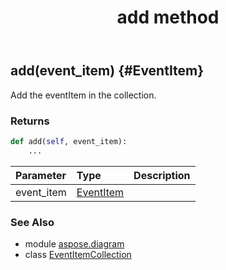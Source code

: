 ﻿---
title: add method
second_title: Aspose.Diagram for Python via .NET API References
description: 
type: docs
weight: 20
url: /python-net/aspose.diagram/eventitemcollection/add/
is_root: false
---

## add(event_item) {#EventItem}

Add the eventItem in the collection.

### Returns 





```python
def add(self, event_item):
    ...
```


| Parameter | Type | Description |
| :- | :- | :- |
| event_item | [EventItem](/diagram/python-net/aspose.diagram/eventitem) |  |



### See Also
* module [aspose.diagram](../../)
* class [EventItemCollection](/diagram/python-net/aspose.diagram/eventitemcollection)
